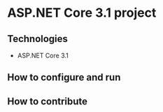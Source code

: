 # ASP.NET Core 3.1 project
## Technologies
- ASP.NET Core 3.1
## How to configure and run
## How to contribute